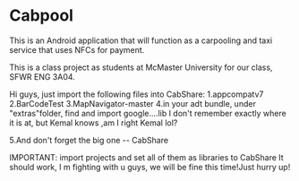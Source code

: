 Cabpool
=======

This is an Android application that will function as a carpooling and taxi service that uses NFCs for payment.

This is a class project as students at McMaster University for our class, SFWR ENG 3A04.



Hi guys,
just import the following files into CabShare:
1.appcompatv7
2.BarCodeTest
3.MapNavigator-master
4.in your adt bundle, under "extras"folder, find and import google....lib I don't remember exactly where it is at, but Kemal knows  ,am I right Kemal lol?

5.And don't forget the big one -- CabShare

IMPORTANT: import projects and set all of them as libraries to CabShare It should work, I m fighting with u guys, we will be fine this time!Just hurry up!